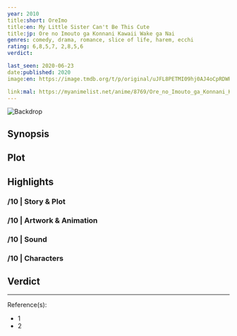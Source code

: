 ```yaml
---
year: 2010
title:short: OreImo
title:en: My Little Sister Can't Be This Cute
title:jp: Ore no Imouto ga Konnani Kawaii Wake ga Nai
genres: comedy, drama, romance, slice of life, harem, ecchi
rating: 6,8,5,7, 2,8,5,6
verdict:

last_seen: 2020-06-23
date:published: 2020
image:en: https://image.tmdb.org/t/p/original/uJFL8PETMI09hj0AJ4oCpRDWRnk.jpg

link:mal: https://myanimelist.net/anime/8769/Ore_no_Imouto_ga_Konnani_Kawaii_Wake_ga_Nai
---
```


![Backdrop]()

## Synopsis

## Plot

## Highlights

### /10 | Story & Plot

### /10 | Artwork & Animation

### /10 | Sound

### /10 | Characters

## Verdict

<!-- SPOILERS -->

<!-- CLOSING -->

---
Reference(s):

- 1
- 2
